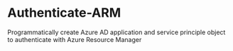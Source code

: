 # Authenticate-ARM
Programmatically  create Azure AD application and service principle object to authenticate with Azure Resource Manager
